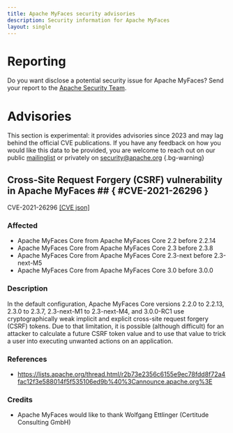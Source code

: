 ```yaml
---
title: Apache MyFaces security advisories
description: Security information for Apache MyFaces
layout: single
---
```


# Reporting

Do you want disclose a potential security issue for Apache MyFaces? Send your report to the [Apache Security Team](mailto:security@apache.org).

# Advisories

This section is experimental: it provides advisories since 2023 and may lag behind the official CVE publications. If you have any feedback on how you would like this data to be provided, you are welcome to reach out on our public [mailinglist](/mailinglist) or privately on [security@apache.org](mailto:security@apache.org)
{.bg-warning}

## Cross-Site Request Forgery (CSRF) vulnerability in Apache MyFaces ## { #CVE-2021-26296 }

CVE-2021-26296 [\[CVE json\]](./CVE-2021-26296.cve.json)

### Affected

* Apache MyFaces Core from Apache MyFaces Core 2.2 before 2.2.14
* Apache MyFaces Core from Apache MyFaces Core 2.3 before 2.3.8
* Apache MyFaces Core from Apache MyFaces Core 2.3-next before 2.3-next-M5
* Apache MyFaces Core from Apache MyFaces Core 3.0 before 3.0.0


### Description

In the default configuration, Apache MyFaces Core versions 2.2.0 to 2.2.13, 2.3.0 to 2.3.7, 2.3-next-M1 to 2.3-next-M4, and 3.0.0-RC1 use cryptographically weak implicit and explicit cross-site request forgery (CSRF) tokens. Due to that limitation, it is possible (although difficult) for an attacker to calculate a future CSRF token value and to use that value to trick a user into executing unwanted actions on an application.

### References
* https://lists.apache.org/thread.html/r2b73e2356c6155e9ec78fdd8f72a4fac12f3e588014f5f535106ed9b%40%3Cannounce.apache.org%3E


### Credits
* Apache MyFaces would like to thank Wolfgang Ettlinger (Certitude Consulting GmbH)
